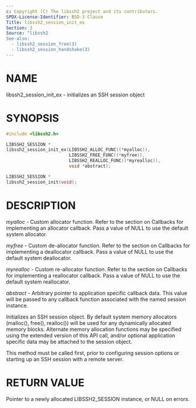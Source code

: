 ```yaml
---
c: Copyright (C) The libssh2 project and its contributors.
SPDX-License-Identifier: BSD-3-Clause
Title: libssh2_session_init_ex
Section: 3
Source: "libssh2
See-also:
  - libssh2_session_free(3)
  - libssh2_session_handshake(3)
---
```


# NAME

libssh2_session_init_ex - initializes an SSH session object

# SYNOPSIS

~~~c
#include <libssh2.h>

LIBSSH2_SESSION *
libssh2_session_init_ex(LIBSSH2_ALLOC_FUNC((*myalloc)),
                        LIBSSH2_FREE_FUNC((*myfree)),
                        LIBSSH2_REALLOC_FUNC((*myrealloc)),
                        void *abstract);

LIBSSH2_SESSION *
libssh2_session_init(void);
~~~

# DESCRIPTION

*myalloc* - Custom allocator function. Refer to the section on Callbacks
for implementing an allocator callback. Pass a value of NULL to use the
default system allocator.

*myfree* - Custom de-allocator function. Refer to the section on Callbacks
for implementing a deallocator callback. Pass a value of NULL to use the
default system deallocator.

*myrealloc* - Custom re-allocator function. Refer to the section on
Callbacks for implementing a reallocator callback. Pass a value of NULL to
use the default system reallocator.

*abstract* - Arbitrary pointer to application specific callback data.
This value will be passed to any callback function associated with the named
session instance.

Initializes an SSH session object. By default system memory allocators
(malloc(), free(), realloc()) will be used for any dynamically allocated memory
blocks. Alternate memory allocation functions may be specified using the
extended version of this API call, and/or optional application specific data
may be attached to the session object.

This method must be called first, prior to configuring session options or
starting up an SSH session with a remote server.

# RETURN VALUE

Pointer to a newly allocated LIBSSH2_SESSION instance, or NULL on errors.
